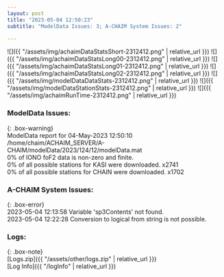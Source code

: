```yaml
---
layout: post
title: "2023-05-04 12:50:23"
subtitle: "ModelData Issues: 3; A-CHAIM System Issues: 2"

---
```


![]({{ "/assets/img/achaimDataStatsShort-2312412.png" | relative_url }})
![]({{ "/assets/img/achaimDataStatsLong00-2312412.png" | relative_url }})
![]({{ "/assets/img/achaimDataStatsLong01-2312412.png" | relative_url }})
![]({{ "/assets/img/achaimDataStatsLong02-2312412.png" | relative_url }})
![]({{ "/assets/img/modelDataDataStats-2312412.png" | relative_url }})
![]({{ "/assets/img/modelDataStationStats-2312412.png" | relative_url }})
![]({{ "/assets/img/achaimRunTime-2312412.png" | relative_url }})


### ModelData Issues:  
  
{: .box-warning}  
 ModelData report for 04-May-2023 12:50:10   
 /home/chaim/ACHAIM_SERVER/A-CHAIM/modelData/2023/124/12/modelData.mat   
 0% of IONO foF2 data is non-zero and finite.   
 0% of all possible stations for KASI were downloaded. x2741   
 0% of all possible stations for CHAIN were downloaded. x1702   
  
### A-CHAIM System Issues:  
  
{: .box-error}  
2023-05-04 12:13:58 Variable 'sp3Contents' not found.  
2023-05-04 12:22:28 Conversion to logical from string is not possible.  

### Logs:  
  
{: .box-note}  
[Logs.zip]({{ "/assets/other/logs.zip" | relative_url }})  
[Log Info]({{ "/logInfo" | relative_url }})  
